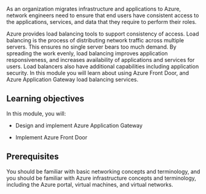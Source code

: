 

As an organization migrates infrastructure and applications to Azure, network engineers need to ensure that end users have consistent access to the applications, services, and data that they require to perform their roles. 

Azure provides load balancing tools to support consistency of access. Load balancing is the process of distributing network traffic across multiple servers. This ensures no single server bears too much demand. By spreading the work evenly, load balancing improves application responsiveness, and increases availability of applications and services for users. Load balancers also have additional capabilities including application security. In this module you will learn about using Azure Front Door, and Azure Application Gateway load balancing services.

## Learning objectives

In this module, you will:

- Design and implement Azure Application Gateway 

- Implement Azure Front Door

 

## Prerequisites

You should be familiar with basic networking concepts and terminology, and you should be familiar with Azure infrastructure concepts and terminology, including the Azure portal, virtual machines, and virtual networks.